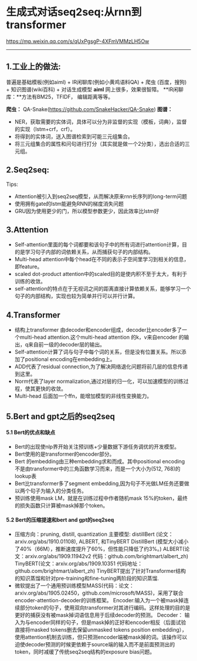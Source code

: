 # 生成式对话seq2seq:从rnn到transformer
https://mp.weixin.qq.com/s/qUxPgsgP-4XFmVMMzLH5Ow

---

## 1.工业上的做法: 
普遍是基础模板(例如aiml) + IR闲聊库(例如小黄鸡语料QA) + 爬虫 (百度，搜狗) + 知识图谱(wiki百科) + 对话生成模型
**aiml** 网上很多，效果很智障。
**IR闲聊库：**方法有BM25，TFIDF， 编辑距离等等。

**爬虫：** QA-Snake(https://github.com/SnakeHacker/QA-Snake)
**图谱：**
- NER，获取需要的实体词，具体可以分为非监督的实现（模板，词典），监督的实现（lstm+crf，crf）。
- 将得到的实体词，送入图谱检索到可能三元组集合。
- 将三元组集合的属性和问句进行打分（其实就是做一个2分类），选出合适的三元组。

## 2.Seq2seq:
Tips:
- Attention被引入到seq2seq模型，从而解决原来rnn长序列的long-term问题
- 使用拥有gate的lstm能避免RNN的梯度消失问题
- GRU因为使用更少的门，所以模型参数更少，因此效率比lstm好
## 3.Attention
- Self-attention里面的每个词都要和该句子中的所有词进行attention计算，目的是学习句子内部的词依赖关系，从而捕获句子的内部结构。
- Multi-head attention中每个head在不同的表示子空间里学习到相关的信息，即feature。
- scaled dot-product attention中的scaled目的是使内积不至于太大，有利于训练的收敛。
- self-attention的特点在于无视词之间的距离直接计算依赖关系，能够学习一个句子的内部结构，实现也较为简单并行可以并行计算。
## 4.Transformer
- 结构上transformer 由decoder和encoder组成，decoder比encoder多了一个multi-head attention.这个multi-head attention 的k，v来自encoder 的输出，q来自前一级的decoder层的输出。
- Self-attention计算了词与句子中每个词的关系，但是没有位置关系。所以添加了positional encoding在embedding上。
- ADD代表了residual connection,为了解决网络退化问题将前几层的信息传递到这里。
- Norm代表了layer normalization,通过对层的归一化，可以加速模型的训练过程，使其更快的收敛。
- Multi-head 后面加一个ffn，能增加模型的非线性变换能力。
## 5.Bert and gpt之后的seq2seq
#### 5.1 Bert的优点和缺点
- Bert的出现使nlp界开始关注预训练+少量数据下游任务调优的开发模型。
- Bert使用的是transformer的encoder部分。
- Bert 的embedding由三种embedding求和而成。其中positional encoding 不是由transformer中的三角函数学习而来，而是一个大小为(512, 768)的lookup表
- Bert比transformer多了segment embedding,因为句子不光做LM任务还要做以两个句子为输入的分类任务。
- 预训练使用mask LM，就是在训练过程中作者随机mask 15%的token，最终的损失函数只计算被mask掉那个token。
#### 5.2 Bert的压缩提速和bert and gpt的seq2seq
- 压缩方向：pruning, distill, quantization 主要模型: distillBert (论文：arxiv.org/abs/1910.01108), ALBERT, 和TinyBERT 
DistillBert (模型大小减小了40%（66M），推断速度提升了60%，但性能只降低了约3%。)
ALBERT(论文：arxiv.org/abs/1909.11942v2 代码：github.com/brightmart/albert_zh)
TinyBERT(论文：arxiv.org/abs/1909.10351  代码地址：github.com/brightmart/albert_zh) TinyBERT提出了针对Transformer结构的知识蒸馏和针对pre-training和fine-tuning两阶段的知识蒸馏.
- 微软提出了一个通用预训练模型MASS(代码：论文：arxiv.org/abs/1905.02450，github.com/microsoft/MASS)，采用了联合encoder-attention-decoder的训练框架。
Encoder:输入为一个被mask掉连续部分token的句子，使用双向transformer对其进行编码。这样处理的目的是更好的捕获没有被mask掉词语信息用于后续decoder的预测。
Decoder： 输入为与encoder同样的句子，但是mask掉的正好和encoder相反（后面试验直接将masked tokens删去保留unmasked tokens position embedding），使用attention机制去训练，但只预测encoder端被mask掉的词。该操作可以迫使decoder预测的时候更依赖于source端的输入而不是前面预测出的token，同时减缓了传统seq2seq结构的exposure bias问题。
